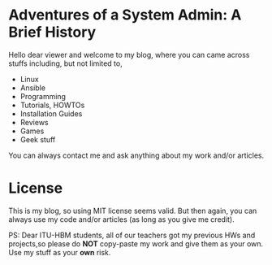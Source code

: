 # Adventures of a System Admin: A Brief History

Hello dear viewer and welcome to my blog, where you can came across stuffs including, but not limited to,

*  Linux
*  Ansible
*  Programming
*  Tutorials, HOWTOs
*  Installation Guides
*  Reviews
*  Games
*  Geek stuff

You can always contact me and ask anything about my work and/or articles.

# License

This is my blog, so using MIT license seems valid. But then again, you can always use my code and/or articles (as long as you give me credit).

PS: Dear ITU-HBM students, all of our teachers got my previous HWs and projects,so please do **NOT** copy-paste my work and give them as your own. Use my stuff as your **own** risk. 
